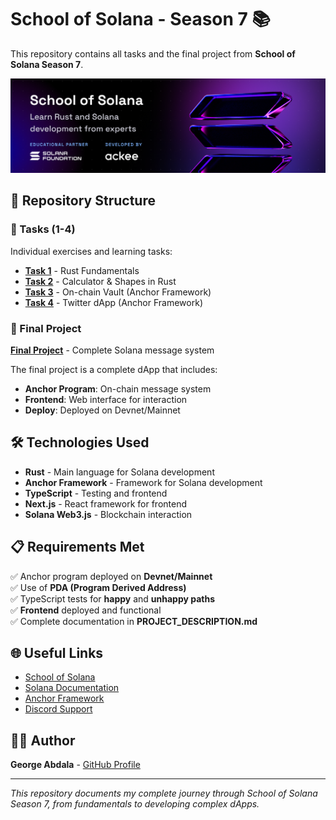 # School of Solana - Season 7 📚

This repository contains all tasks and the final project from **School of Solana Season 7**.

![School of Solana](https://github.com/Ackee-Blockchain/school-of-solana/blob/master/.banner/banner.png?raw=true)

## 📁 Repository Structure

### 🎯 Tasks (1-4)
Individual exercises and learning tasks:

- **[Task 1](./tasks/task1/)** - Rust Fundamentals
- **[Task 2](./tasks/task2/)** - Calculator & Shapes in Rust  
- **[Task 3](./tasks/task3/)** - On-chain Vault (Anchor Framework)
- **[Task 4](./tasks/task4/)** - Twitter dApp (Anchor Framework)

### 🚀 Final Project
**[Final Project](./final-project/)** - Complete Solana message system

The final project is a complete dApp that includes:
- **Anchor Program**: On-chain message system
- **Frontend**: Web interface for interaction
- **Deploy**: Deployed on Devnet/Mainnet

## 🛠️ Technologies Used

- **Rust** - Main language for Solana development
- **Anchor Framework** - Framework for Solana development
- **TypeScript** - Testing and frontend
- **Next.js** - React framework for frontend
- **Solana Web3.js** - Blockchain interaction

## 📋 Requirements Met

✅ Anchor program deployed on **Devnet/Mainnet**  
✅ Use of **PDA (Program Derived Address)**  
✅ TypeScript tests for **happy** and **unhappy paths**  
✅ **Frontend** deployed and functional  
✅ Complete documentation in **PROJECT_DESCRIPTION.md**  

## 🌐 Useful Links

- [School of Solana](https://github.com/Ackee-Blockchain/school-of-solana)
- [Solana Documentation](https://docs.solana.com/)
- [Anchor Framework](https://www.anchor-lang.com/)
- [Discord Support](https://discord.gg/z3JVuZyFnp)

## 👨‍💻 Author

**George Abdala** - [GitHub Profile](https://github.com/giorgeabdala)

---

*This repository documents my complete journey through School of Solana Season 7, from fundamentals to developing complex dApps.*